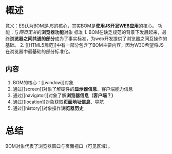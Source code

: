 # 概述
意义：ES认为BOM是JS的核心，其实BOM是**使用JS开发WEB应用**的核心。
功能：与*网页无关*的**浏览器功能**对象
标准
	1. BOM在缺乏规范的背景下发展起来，最终**浏览器之间共通的部分**成为了事实标准，为web开发提供了浏览器之间互操作的基础。
	2. [[HTML5规范]]中有一部分包含了BOM主要内容，因为W3C希望将JS在浏览器中最基础的部分标准化。
## 内容
1. BOM的核心：[[window]]对象
2. 通过[[screen]]对象了解硬件的**显示器信息**、客户端能力信息
3. 通过[[navigator]]对象了解**浏览器信息（客户端？）** 
4. 通过[[location]]对象获取**页面地址信息**、导航
5. 通过[[history]]对象操作**浏览器历史**
# 总结
BOM对象代表了浏览器窗口与页面视口（可见区域）。